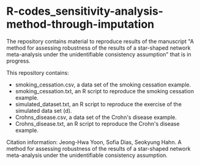 # **R-codes_sensitivity-analysis-method-through-imputation**

The repository contains material to reproduce results of the manuscript "A method for assessing robustness of the results of a star-shaped network meta-analysis under the unidentifiable consistency assumption" that is in progress.

This repository contains:

* smoking_cessation.csv, a data set of the smoking cessation example.
* smoking_cessation.txt, an R script to reproduce the smoking cessation example.
* simulated_dataset.txt, an R script to reproduce the exercise of the simulated data set (d).
* Crohns_disease.csv, a data set of the Crohn's disease example.
* Crohns_disease.txt, an R script to reproduce the Crohn's disease example.

Citation information:
Jeong-Hwa Yoon, Sofia Dias, Seokyung Hahn. A method for assessing robustness of the results of a star-shaped network meta-analysis under the unidentifiable consistency assumption. 
